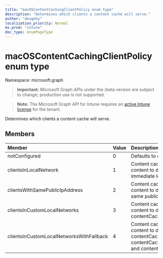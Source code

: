 ```yaml
---
title: "macOSContentCachingClientPolicy enum type"
description: "Determines which clients a content cache will serve."
author: "dougeby"
localization_priority: Normal
ms.prod: "intune"
doc_type: enumPageType
---
```


# macOSContentCachingClientPolicy enum type

Namespace: microsoft.graph

> **Important:** Microsoft Graph APIs under the /beta version are subject to change; production use is not supported.

> **Note:** The Microsoft Graph API for Intune requires an [active Intune license](https://go.microsoft.com/fwlink/?linkid=839381) for the tenant.

Determines which clients a content cache will serve.

## Members
|Member|Value|Description|
|:---|:---|:---|
|notConfigured|0|Defaults to clients in local network.|
|clientsInLocalNetwork|1|Content caches will provide content to devices only in their immediate local network.|
|clientsWithSamePublicIpAddress|2|Content caches will provide content to devices that share the same public IP address.|
|clientsInCustomLocalNetworks|3|Content caches will provide content to devices in contentCachingClientListenRanges.|
|clientsInCustomLocalNetworksWithFallback|4|Content caches will provide content to devices in contentCachingClientListenRanges, contentCachingPeerListenRanges, and contentCachingParents.|





